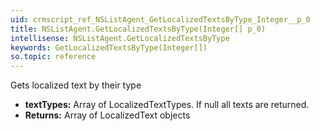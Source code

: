 ```yaml
---
uid: crmscript_ref_NSListAgent_GetLocalizedTextsByType_Integer__p_0
title: NSListAgent.GetLocalizedTextsByType(Integer[] p_0)
intellisense: NSListAgent.GetLocalizedTextsByType
keywords: GetLocalizedTextsByType(Integer[])
so.topic: reference
---
```



Gets localized text by their type



* **textTypes:** Array of LocalizedTextTypes. If null all texts are returned.
* **Returns:** Array of LocalizedText objects


